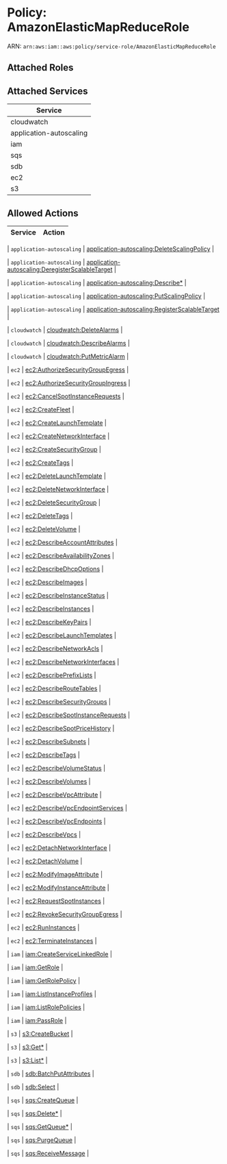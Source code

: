 # Policy: AmazonElasticMapReduceRole

ARN: `arn:aws:iam::aws:policy/service-role/AmazonElasticMapReduceRole`

## Attached Roles

## Attached Services

| Service |
|---------|
| cloudwatch |
| application-autoscaling |
| iam |
| sqs |
| sdb |
| ec2 |
| s3 |

## Allowed Actions

| Service | Action |
|:-------:|--------|

| `application-autoscaling` | [application-autoscaling:DeleteScalingPolicy](../actions.md#application-autoscaling:deletescalingpolicy) |

| `application-autoscaling` | [application-autoscaling:DeregisterScalableTarget](../actions.md#application-autoscaling:deregisterscalabletarget) |

| `application-autoscaling` | [application-autoscaling:Describe*](../actions.md#application-autoscaling:describeall) |

| `application-autoscaling` | [application-autoscaling:PutScalingPolicy](../actions.md#application-autoscaling:putscalingpolicy) |

| `application-autoscaling` | [application-autoscaling:RegisterScalableTarget](../actions.md#application-autoscaling:registerscalabletarget) |

| `cloudwatch` | [cloudwatch:DeleteAlarms](../actions.md#cloudwatch:deletealarms) |

| `cloudwatch` | [cloudwatch:DescribeAlarms](../actions.md#cloudwatch:describealarms) |

| `cloudwatch` | [cloudwatch:PutMetricAlarm](../actions.md#cloudwatch:putmetricalarm) |

| `ec2` | [ec2:AuthorizeSecurityGroupEgress](../actions.md#ec2:authorizesecuritygroupegress) |

| `ec2` | [ec2:AuthorizeSecurityGroupIngress](../actions.md#ec2:authorizesecuritygroupingress) |

| `ec2` | [ec2:CancelSpotInstanceRequests](../actions.md#ec2:cancelspotinstancerequests) |

| `ec2` | [ec2:CreateFleet](../actions.md#ec2:createfleet) |

| `ec2` | [ec2:CreateLaunchTemplate](../actions.md#ec2:createlaunchtemplate) |

| `ec2` | [ec2:CreateNetworkInterface](../actions.md#ec2:createnetworkinterface) |

| `ec2` | [ec2:CreateSecurityGroup](../actions.md#ec2:createsecuritygroup) |

| `ec2` | [ec2:CreateTags](../actions.md#ec2:createtags) |

| `ec2` | [ec2:DeleteLaunchTemplate](../actions.md#ec2:deletelaunchtemplate) |

| `ec2` | [ec2:DeleteNetworkInterface](../actions.md#ec2:deletenetworkinterface) |

| `ec2` | [ec2:DeleteSecurityGroup](../actions.md#ec2:deletesecuritygroup) |

| `ec2` | [ec2:DeleteTags](../actions.md#ec2:deletetags) |

| `ec2` | [ec2:DeleteVolume](../actions.md#ec2:deletevolume) |

| `ec2` | [ec2:DescribeAccountAttributes](../actions.md#ec2:describeaccountattributes) |

| `ec2` | [ec2:DescribeAvailabilityZones](../actions.md#ec2:describeavailabilityzones) |

| `ec2` | [ec2:DescribeDhcpOptions](../actions.md#ec2:describedhcpoptions) |

| `ec2` | [ec2:DescribeImages](../actions.md#ec2:describeimages) |

| `ec2` | [ec2:DescribeInstanceStatus](../actions.md#ec2:describeinstancestatus) |

| `ec2` | [ec2:DescribeInstances](../actions.md#ec2:describeinstances) |

| `ec2` | [ec2:DescribeKeyPairs](../actions.md#ec2:describekeypairs) |

| `ec2` | [ec2:DescribeLaunchTemplates](../actions.md#ec2:describelaunchtemplates) |

| `ec2` | [ec2:DescribeNetworkAcls](../actions.md#ec2:describenetworkacls) |

| `ec2` | [ec2:DescribeNetworkInterfaces](../actions.md#ec2:describenetworkinterfaces) |

| `ec2` | [ec2:DescribePrefixLists](../actions.md#ec2:describeprefixlists) |

| `ec2` | [ec2:DescribeRouteTables](../actions.md#ec2:describeroutetables) |

| `ec2` | [ec2:DescribeSecurityGroups](../actions.md#ec2:describesecuritygroups) |

| `ec2` | [ec2:DescribeSpotInstanceRequests](../actions.md#ec2:describespotinstancerequests) |

| `ec2` | [ec2:DescribeSpotPriceHistory](../actions.md#ec2:describespotpricehistory) |

| `ec2` | [ec2:DescribeSubnets](../actions.md#ec2:describesubnets) |

| `ec2` | [ec2:DescribeTags](../actions.md#ec2:describetags) |

| `ec2` | [ec2:DescribeVolumeStatus](../actions.md#ec2:describevolumestatus) |

| `ec2` | [ec2:DescribeVolumes](../actions.md#ec2:describevolumes) |

| `ec2` | [ec2:DescribeVpcAttribute](../actions.md#ec2:describevpcattribute) |

| `ec2` | [ec2:DescribeVpcEndpointServices](../actions.md#ec2:describevpcendpointservices) |

| `ec2` | [ec2:DescribeVpcEndpoints](../actions.md#ec2:describevpcendpoints) |

| `ec2` | [ec2:DescribeVpcs](../actions.md#ec2:describevpcs) |

| `ec2` | [ec2:DetachNetworkInterface](../actions.md#ec2:detachnetworkinterface) |

| `ec2` | [ec2:DetachVolume](../actions.md#ec2:detachvolume) |

| `ec2` | [ec2:ModifyImageAttribute](../actions.md#ec2:modifyimageattribute) |

| `ec2` | [ec2:ModifyInstanceAttribute](../actions.md#ec2:modifyinstanceattribute) |

| `ec2` | [ec2:RequestSpotInstances](../actions.md#ec2:requestspotinstances) |

| `ec2` | [ec2:RevokeSecurityGroupEgress](../actions.md#ec2:revokesecuritygroupegress) |

| `ec2` | [ec2:RunInstances](../actions.md#ec2:runinstances) |

| `ec2` | [ec2:TerminateInstances](../actions.md#ec2:terminateinstances) |

| `iam` | [iam:CreateServiceLinkedRole](../actions.md#iam:createservicelinkedrole) |

| `iam` | [iam:GetRole](../actions.md#iam:getrole) |

| `iam` | [iam:GetRolePolicy](../actions.md#iam:getrolepolicy) |

| `iam` | [iam:ListInstanceProfiles](../actions.md#iam:listinstanceprofiles) |

| `iam` | [iam:ListRolePolicies](../actions.md#iam:listrolepolicies) |

| `iam` | [iam:PassRole](../actions.md#iam:passrole) |

| `s3` | [s3:CreateBucket](../actions.md#s3:createbucket) |

| `s3` | [s3:Get*](../actions.md#s3:getall) |

| `s3` | [s3:List*](../actions.md#s3:listall) |

| `sdb` | [sdb:BatchPutAttributes](../actions.md#sdb:batchputattributes) |

| `sdb` | [sdb:Select](../actions.md#sdb:select) |

| `sqs` | [sqs:CreateQueue](../actions.md#sqs:createqueue) |

| `sqs` | [sqs:Delete*](../actions.md#sqs:deleteall) |

| `sqs` | [sqs:GetQueue*](../actions.md#sqs:getqueueall) |

| `sqs` | [sqs:PurgeQueue](../actions.md#sqs:purgequeue) |

| `sqs` | [sqs:ReceiveMessage](../actions.md#sqs:receivemessage) |
